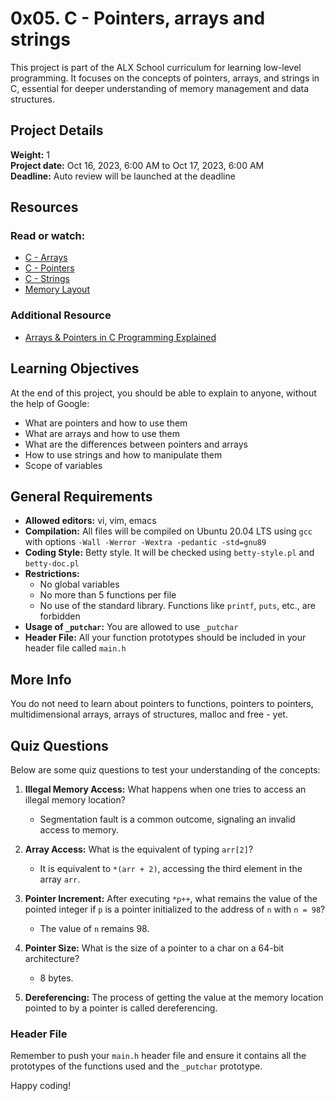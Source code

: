 # 0x05. C - Pointers, arrays and strings

This project is part of the ALX School curriculum for learning low-level programming. It focuses on the concepts of pointers, arrays, and strings in C, essential for deeper understanding of memory management and data structures.

## Project Details
**Weight:** 1  
**Project date:** Oct 16, 2023, 6:00 AM to Oct 17, 2023, 6:00 AM  
**Deadline:** Auto review will be launched at the deadline

## Resources
### Read or watch:
- [C - Arrays](#)
- [C - Pointers](#)
- [C - Strings](#)
- [Memory Layout](#)

### Additional Resource
- [Arrays & Pointers in C Programming Explained](#)

## Learning Objectives
At the end of this project, you should be able to explain to anyone, without the help of Google:
- What are pointers and how to use them
- What are arrays and how to use them
- What are the differences between pointers and arrays
- How to use strings and how to manipulate them
- Scope of variables

## General Requirements
- **Allowed editors:** vi, vim, emacs
- **Compilation:** All files will be compiled on Ubuntu 20.04 LTS using `gcc` with options `-Wall -Werror -Wextra -pedantic -std=gnu89`
- **Coding Style:** Betty style. It will be checked using `betty-style.pl` and `betty-doc.pl`
- **Restrictions:** 
  - No global variables
  - No more than 5 functions per file
  - No use of the standard library. Functions like `printf`, `puts`, etc., are forbidden
- **Usage of `_putchar`:** You are allowed to use `_putchar`
- **Header File:** All your function prototypes should be included in your header file called `main.h`

## More Info
You do not need to learn about pointers to functions, pointers to pointers, multidimensional arrays, arrays of structures, malloc and free - yet.

## Quiz Questions
Below are some quiz questions to test your understanding of the concepts:

1. **Illegal Memory Access:** What happens when one tries to access an illegal memory location?
   - Segmentation fault is a common outcome, signaling an invalid access to memory.

2. **Array Access:** What is the equivalent of typing `arr[2]`?
   - It is equivalent to `*(arr + 2)`, accessing the third element in the array `arr`.

3. **Pointer Increment:** After executing `*p++`, what remains the value of the pointed integer if `p` is a pointer initialized to the address of `n` with `n = 98`?
   - The value of `n` remains 98.

4. **Pointer Size:** What is the size of a pointer to a char on a 64-bit architecture?
   - 8 bytes.

5. **Dereferencing:** The process of getting the value at the memory location pointed to by a pointer is called dereferencing.

### Header File
Remember to push your `main.h` header file and ensure it contains all the prototypes of the functions used and the `_putchar` prototype.

Happy coding!
